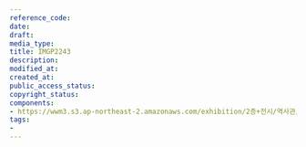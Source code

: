 ```yaml
---
reference_code: 
date: 
draft: 
media_type: 
title: IMGP2243
description: 
modified_at: 
created_at: 
public_access_status: 
copyright_status: 
components:
- https://wwm3.s3.ap-northeast-2.amazonaws.com/exhibition/2층+전시/역사관/완_위안소/IMGP2243.JPG
tags:
- 
---
```

